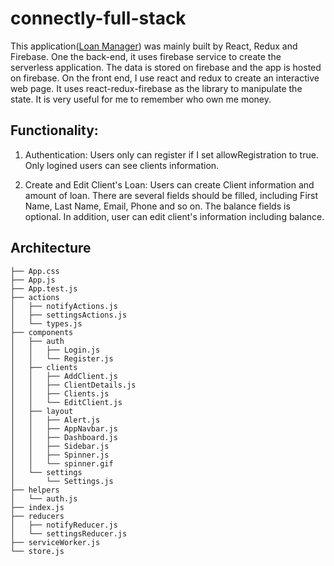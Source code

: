 # connectly-full-stack
This application([Loan Manager](https://reactclientpanel-57599.firebaseapp.com/login?redirect=%2Fsettings)) was mainly built by React, Redux and Firebase. One the back-end, it uses firebase service to create the serverless application. The data is stored on firebase and the app is hosted on firebase. On the front end, I use react and redux to create an interactive web page. It uses react-redux-firebase as the library to manipulate the state. It is very useful for me to remember who own me money.


## Functionality:
1. Authentication:
    Users only can register if I set allowRegistration to true. Only logined users can see clients information.

2. Create and Edit Client's Loan:
    Users can create Client information and amount of loan. There are several fields should be filled, including First Name, Last Name, Email, Phone and so on. The balance fields is optional. In addition, user can edit client's information including balance.


## Architecture 
```
├── App.css
├── App.js
├── App.test.js
├── actions
│   ├── notifyActions.js
│   ├── settingsActions.js
│   └── types.js
├── components
│   ├── auth
│   │   ├── Login.js
│   │   └── Register.js
│   ├── clients
│   │   ├── AddClient.js
│   │   ├── ClientDetails.js
│   │   ├── Clients.js
│   │   └── EditClient.js
│   ├── layout
│   │   ├── Alert.js
│   │   ├── AppNavbar.js
│   │   ├── Dashboard.js
│   │   ├── Sidebar.js
│   │   ├── Spinner.js
│   │   └── spinner.gif
│   └── settings
│       └── Settings.js
├── helpers
│   └── auth.js
├── index.js
├── reducers
│   ├── notifyReducer.js
│   └── settingsReducer.js
├── serviceWorker.js
└── store.js
```

